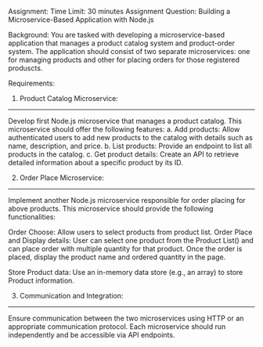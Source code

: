 Assignment: 
Time Limit: 30 minutes
Assignment Question: Building a Microservice-Based Application with Node.js

Background:
You are tasked with developing a microservice-based application that manages a product catalog system and product-order system. The application should consist of two separate microservices: one for managing products and other for placing orders for those registered produscts.

Requirements:

1. Product Catalog Microservice:
-------------------------------
Develop first Node.js microservice that manages a product catalog. This microservice should offer the following features:
	a. Add products: Allow authenticated users to add new products to the catalog with details such as name, description, and price.
	b. List products: Provide an endpoint to list all products in the catalog.
	c. Get product details: Create an API to retrieve detailed information about a specific product by its ID.
	
2. Order Place Microservice:
------------------------------------
Implement another Node.js microservice responsible for order placing for above products. This microservice should provide the following functionalities:

Order Choose: Allow users to select products from product list.
Order Place and Display details: User can select one product from the Product List() and can place order with multiple quantity for that product.
Once the order is placed, display the product name and ordered quantity in the page.

Store Product data: Use an in-memory data store (e.g., an array) to store Product information.

3. Communication and Integration:
---------------------------------
Ensure communication between the two microservices using HTTP or an appropriate communication protocol. Each microservice should run independently and be accessible via API endpoints.